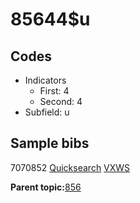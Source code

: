 # 85644$u

## Codes

-   Indicators
    -   First: 4
    -   Second: 4
-   Subfield: u

## Sample bibs

7070852 [Quicksearch](https://search.library.yale.edu/catalog/7070852) [VXWS](http://prodorbis.library.yale.edu:7014/vxws/GetHoldingsService?bibId=7070852)

**Parent topic:**[856](../../tags/856/856.md)

